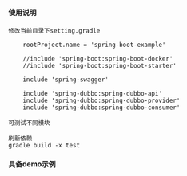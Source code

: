 #### 使用说明
    修改当前目录下setting.gradle
    
        rootProject.name = 'spring-boot-example'
        
        //include 'spring-boot:spring-boot-docker'
        //include 'spring-boot:spring-boot-starter'
        
        include 'spring-swagger'
        
        include 'spring-dubbo:spring-dubbo-api'
        include 'spring-dubbo:spring-dubbo-provider'
        include 'spring-dubbo:spring-dubbo-consumer'
    
    可测试不同模块
    
    刷新依赖
    gradle build -x test
    
#### 具备demo示例
    
    

